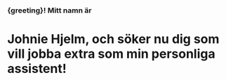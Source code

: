 ### {greeting}! Mitt namn är

# Johnie Hjelm, och söker nu dig som vill jobba extra som min personliga assistent!
